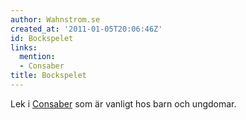 ```yaml
---
author: Wahnstrom.se
created_at: '2011-01-05T20:06:46Z'
id: Bockspelet
links:
  mention:
  - Consaber
title: Bockspelet
---
```


Lek i [Consaber] som är vanligt hos barn och ungdomar.

  [Consaber]: Consaber